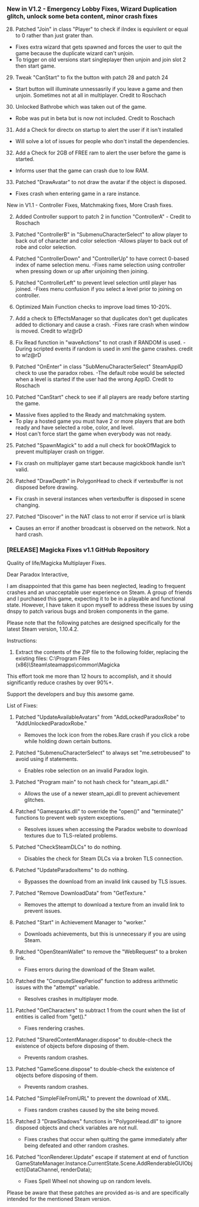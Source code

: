 ### New in V1.2 - Emergency Lobby Fixes, Wizard Duplication glitch, unlock some beta content, minor crash fixes

28. Patched "Join" in class "Player" to check if iIndex is equivilent or equal to 0 rather than just grater than.
   - Fixes extra wizard that gets spawned and forces the user to quit the game because the duplicate wizard can't unjoin.
   - To trigger on old versions start singleplayer then unjoin and join slot 2 then start game.

29. Tweak "CanStart" to fix the button with patch 28 and patch 24
   - Start button will illuminate unnessasrily if you leave a game and then unjoin. Sometimes not at all in multiplayer. Credit to Roschach

30. Unlocked Bathrobe which was taken out of the game.
   - Robe was put in beta but is now not included. Credit to Roschach

31. Add a Check for directx on startup to alert the user if it isn't installed
   - Will solve a lot of issues for people who don't install the dependencies.

32. Add a Check for 2GB of FREE ram to alert the user before the game is started.
   - Informs user that the game can crash due to low RAM.

33. Patched "DrawAvatar" to not draw the avatar if the object is disposed.
   - Fixes crash when entering game in a rare instance.

New in V1.1 - Controller Fixes, Matchmaking fixes, More Crash fixes.

2. Added Controller support to patch 2 in function "ControllerA" - Credit to Roschach

17. Patched "ControllerB" in "SubmenuCharacterSelect" to allow player to back out of character and color selection
    -Allows player to back out of robe and color selection. 

18. Patched "ControllerDown" and "ControllerUp" to have correct 0-based index of name selection menu.
    -Fixes name selection using controller when pressing down or up after unjoining then joining.

19. Patched "ControllerLeft" to prevent level selection until player has joined.
    -Fixes menu confusion if you select a level prior to joining on controller.

20. Optimized Main Function checks to improve load times 10-20%.

21. Add a check to EffectsManager so that duplicates don't get duplicates added to dictionary and cause a crash.
    -Fixes rare crash when window is moved. Credit to  w!z@rD

22. Fix Read function in "waveActions" to not crash if RANDOM is used.
    -During scripted events if random is used in xml the game crashes. credit to w!z@rD

23. Patched "OnEnter"  in class "SubMenuCharacterSelect" SteamAppID check to use the paradox robes.
   -The default robe would be selected when a level is started if the user had the wrong AppID. Credit to Roschach

24. Patched "CanStart" check to see if all players are ready before starting the game.
   - Massive fixes applied to the Ready and matchmaking system.
   - To play a hosted game you must have 2 or more players that are both ready and have selected a robe, color, and level.
   - Host can't force start the game when everybody was not ready.

25. Patched "SpawnMagick" to add a null check for bookOfMagick to prevent multiplayer crash on trigger.
   - Fix crash on multiplayer game start because magickbook handle isn't valid.

26. Patched "DrawDepth" in PolygonHead to check if vertexbuffer is not disposed before drawing.
   - Fix crash in several instances when vertexbuffer  is disposed in scene changing.

27. Patched "Discover" in the NAT class to not error if service url is blank
   - Causes an error if another broadcast is observed on the network. Not a hard crash.


### [RELEASE] Magicka Fixes v1.1 GitHub Repository

Quality of life/Magicka Multiplayer Fixes.

Dear Paradox Interactive,

I am disappointed that this game has been neglected, leading to frequent crashes and an unacceptable user experience on Steam. A group of friends and I purchased this game, expecting it to be in a playable and functional state. However, I have taken it upon myself to address these issues by using dnspy to patch various bugs and broken components in the game.

Please note that the following patches are designed specifically for the latest Steam version, 1.10.4.2.

Instructions:

1. Extract the contents of the ZIP file to the following folder, replacing the existing files:
   C:\Program Files (x86)\Steam\steamapps\common\Magicka

This effort took me more than 12 hours to accomplish, and it should significantly reduce crashes by over 90%+.

Support the developers and buy this awsome game.

List of Fixes:

1. Patched "UpdateAvailableAvatars" from "AddLockedParadoxRobe" to "AddUnlockedParadoxRobe."
   - Removes the lock icon from the robes.Rare crash if you click a robe while holding down certain buttons.

2. Patched "SubmenuCharacterSelect" to always set "me.setrobeused" to avoid using if statements.
   - Enables robe selection on an invalid Paradox login.
   

3. Patched "Program main" to  not hash check for "steam_api.dll."
   - Allows the use of a newer steam_api.dll to prevent achievement glitches.

4. Patched "Gamesparks.dll" to override the "open()" and "terminate()" functions to prevent web system exceptions.
   - Resolves issues when accessing the Paradox website to download textures due to TLS-related problems.

5. Patched "CheckSteamDLCs" to do nothing.
   - Disables the check for Steam DLCs via a broken TLS connection.

6. Patched "UpdateParadoxItems" to do nothing.
   - Bypasses the download from an invalid link caused by TLS issues.

7. Patched "Remove DownloadData" from "GetTexture."
   - Removes the attempt to download a texture from an invalid link to prevent issues.

8. Patched "Start" in Achievement Manager to "worker."
   - Downloads achievements, but this is unnecessary if you are using Steam.

9. Patched "OpenSteamWallet" to remove the "WebRequest" to a broken link.
   - Fixes errors during the download of the Steam wallet.

10. Patched the "ComputeSleepPeriod" function to address arithmetic issues with the "attempt" variable.
    - Resolves crashes in multiplayer mode.

11. Patched "GetCharacters" to subtract 1 from the count when the list of entities is called from "get()."
    - Fixes rendering crashes.

12. Patched "SharedContentManager.dispose" to double-check the existence of objects before disposing of them.
    - Prevents random crashes.

13. Patched "GameScene.dispose" to double-check the existence of objects before disposing of them.
    - Prevents random crashes.

14. Patched "SimpleFileFromURL" to prevent the download of XML.
    - Fixes random crashes caused by the site being moved.

15. Patched 3 "DrawShadows" functions in "PolygonHead.dll" to ignore disposed objects and check variables are not null.
    - Fixes crashes that occur when quitting the game immediately after being defeated and other random crashes.

16. Patched "IconRenderer.Update"  escape if statement at end of function GameStateManager.Instance.CurrentState.Scene.AddRenderableGUIObject(iDataChannel, renderData);
    - Fixes Spell Wheel not showing up on random levels.



Please be aware that these patches are provided as-is and are specifically intended for the mentioned Steam version.
